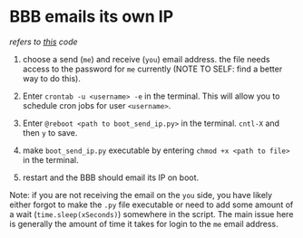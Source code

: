 # BBB emails its own IP
*refers to [this](boot_send_ip.py) code*

1. choose a send (`me`) and receive (`you`) email address. the file needs access to the password for  `me` currently (NOTE TO SELF: find a better way to do this).

2. Enter `crontab -u <username> -e` in the terminal. This will allow you to schedule cron jobs for user `<username>`.

3. Enter `@reboot <path to boot_send_ip.py>` in the terminal. `cntl-X` and then `y` to save.

4. make `boot_send_ip.py` executable by entering `chmod +x <path to file>` in the terminal.

5. restart and the BBB should email its IP on boot.

Note: if you are not receiving the email on the `you` side, you have likely either forgot to make the `.py` file executable or need to add some amount of a wait (`time.sleep(xSeconds)`) somewhere in the script. The main issue here is generally the amount of time it takes for login to the `me` email address.
